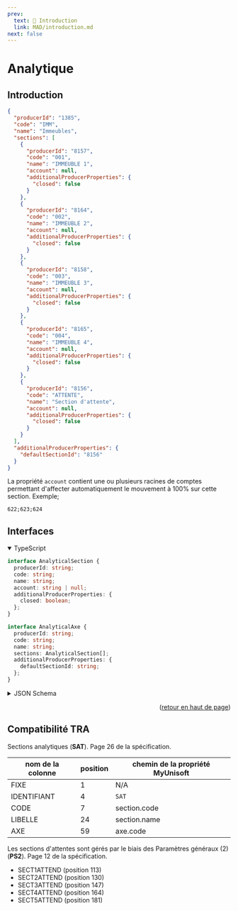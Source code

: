 ```yaml
---
prev:
  text: 💃 Introduction
  link: MAD/introduction.md
next: false
---
```


<span id="readme-top"></span>

# Analytique

## Introduction

```json
{
  "producerId": "1385",
  "code": "IMM",
  "name": "Immeubles",
  "sections": [
    {
      "producerId": "8157",
      "code": "001",
      "name": "IMMEUBLE 1",
      "account": null,
      "additionalProducerProperties": {
        "closed": false
      }
    },
    {
      "producerId": "8164",
      "code": "002",
      "name": "IMMEUBLE 2",
      "account": null,
      "additionalProducerProperties": {
        "closed": false
      }
    },
    {
      "producerId": "8158",
      "code": "003",
      "name": "IMMEUBLE 3",
      "account": null,
      "additionalProducerProperties": {
        "closed": false
      }
    },
    {
      "producerId": "8165",
      "code": "004",
      "name": "IMMEUBLE 4",
      "account": null,
      "additionalProducerProperties": {
        "closed": false
      }
    },
    {
      "producerId": "8156",
      "code": "ATTENTE",
      "name": "Section d'attente",
      "account": null,
      "additionalProducerProperties": {
        "closed": false
      }
    }
  ],
  "additionalProducerProperties": {
    "defaultSectionId": "8156"
  }
}
```

La propriété `account` contient une ou plusieurs racines de comptes permettant d'affecter automatiquement le mouvement à 100% sur cette section. Exemple;

```
622;623;624
```

## Interfaces

<details class="details custom-block" open>
<summary>TypeScript</summary>

```ts
interface AnalyticalSection {
  producerId: string;
  code: string;
  name: string;
  account: string | null;
  additionalProducerProperties: {
    closed: boolean;
  };
}

interface AnalyticalAxe {
  producerId: string;
  code: string;
  name: string;
  sections: AnalyticalSection[];
  additionalProducerProperties: {
    defaultSectionId: string;
  };
}
```
</details>

<details class="details custom-block">
<summary>JSON Schema</summary>

```json
{
  "$schema": "http://json-schema.org/draft-07/schema#",
  "additionalProperties": false,
  "type": "object",
  "properties": {
    "producerId": {
      "type": "string",
      "nullable": true
    },
    "code": {
      "type": "string"
    },
    "name": {
      "type": "string"
    },
    "sections": {
      "type": "array",
      "items": {
        "additionalProperties": false,
        "type": "object",
        "properties": {
          "producerId": {
            "type": "string"
          },
          "code": {
            "type": "string"
          },
          "name": {
            "type": "string"
          },
          "account": {
            "type": "string",
            "nullable": true
          },
          "additionalProducerProperties": {
            "type": "object",
            "properties": {
              "closed": {
                "type": "boolean"
              }
            },
            "required": [
              "closed"
            ]
          }
        },
        "required": [
          "producerId",
          "code",
          "name",
          "additionalProducerProperties"
        ]
      }
    },
    "additionalProducerProperties": {
      "type": "object",
      "properties": {
        "defaultSectionId": {
          "type": "string",
          "description": "Default section to use for the Axe"
        }
      },
      "nullable": true,
      "required": [
        "defaultSectionId"
      ]
    }
  },
  "required": [
    "code",
    "name",
    "sections"
  ]
}
```
</details>

<p align="right">(<a href="#readme-top">retour en haut de page</a>)</p>

## Compatibilité TRA

Sections analytiques (**SAT**). Page 26 de la spécification.

| nom de la colonne | position | chemin de la propriété MyUnisoft |
| --- | --- | --- | 
| FIXE | 1 | N/A |
| IDENTIFIANT | 4 | `SAT` |
| CODE | 7 | section.code |
| LIBELLE | 24 | section.name |
| AXE | 59 | axe.code |

Les sections d'attentes sont gérés par le biais des Paramètres généraux (2) (**PS2**). Page 12 de la spécification.

- SECT1ATTEND (position 113)
- SECT2ATTEND (position 130)
- SECT3ATTEND (position 147)
- SECT4ATTEND (position 164)
- SECT5ATTEND (position 181)
